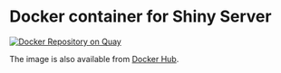 Docker container for Shiny Server
=======================

[![Docker Repository on Quay](https://quay.io/repository/lc00/docker-shiny-server/status "Docker Repository on Quay")](https://quay.io/repository/lc00/docker-shiny-server)

The image is also available from [Docker Hub](https://hub.docker.com/r/sergii/docker-shiny-server/).